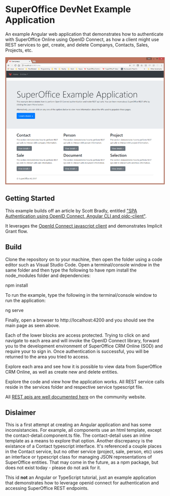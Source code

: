 # SuperOffice DevNet Example Application

An example Angular web application that demonstrates how to authenticate with SuperOffice Online using OpenID Connect, as how a client might use REST services to get, create, and delete Companys, Contacts, Sales, Projects, etc.

![SuperOfficeExample](images/ExampleApp-Main.png)
## Getting Started

This example builds off an article by Scott Bradly, entitled ["SPA Authentication using OpenID Connect, Angular CLI and oidc-client"](https://www.scottbrady91.com/Angular/SPA-Authentiction-using-OpenID-Connect-Angular-CLI-and-oidc-client).

It leverages the [OpenId Connect javascript client](https://github.com/IdentityModel/oidc-client-js) and demonstrates Implicit Grant flow.

## Build

Clone the repository on to your machine, then open the folder using a code editor such as Visual Studio Code. Open a terminal/console window in the same folder and then type the following to have npm install the node_modules folder and dependencies:

npm install

To run the example, type the following in the terminal/console window to run the application:

ng serve

Finally, open a browser to http://localhost:4200 and you should see the main page as seen above.

Each of the lower blocks are access protected. Trying to click on and navigate to each area and will invoke the OpenID Connect library, forward you to the development environment of SuperOffice CRM Online (SOD) and require your to sign in. Once authentication is successful, you will be returned to the area you tried to access.

Explore each area and see how it is possible to view data from SuperOffice CRM Online, as well as create new and delete entities.

Explore the code and view how the application works. All REST service calls reside in the services folder and respective service typescript file.

All [REST apis are well documented here](https://community.superoffice.com/documentation/sdk/SO.NetServer.Web.Services/html/Reference-WebAPI-REST-REST.htm) on the community website.

## Dislaimer

This is a first attempt at creating an Angular application and has some inconsistancies. For example, all components use an html template, except the contact-detail.component.ts file. The contact-detail uses an inline template as a means to explore that option. Another discrepancy is the existance of a Contact typescript interface. It's referenced a couple places in the Contact service, but no other service (project, sale, person, etc) uses an interface or typescript class for managing JSON representations of SuperOffice entities. That may come in the future, as a npm package, but does not exist today - please do not ask for it.

This id **not** an Angular or TypeScript tutorial, just an example application that demonstrates how to leverage openid connect for authentication and accessing SuperOffice REST endpoints.
